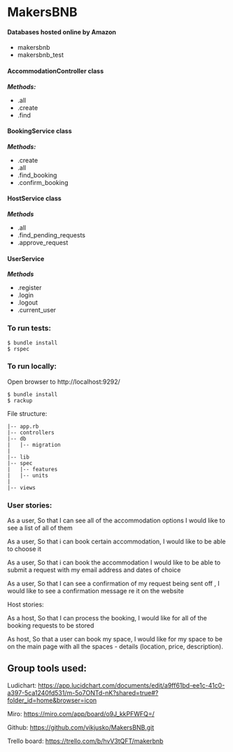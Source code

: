 # MakersBNB

#### Databases hosted online by Amazon

- makersbnb
- makersbnb_test

#### AccommodationController class

**_Methods:_**

- .all
- .create
- .find

#### BookingService class

**_Methods:_**

- .create
- .all
- .find_booking
- .confirm_booking

#### HostService class

**_Methods_**

- .all
- .find_pending_requests
- .approve_request

#### UserService

**_Methods_**

- .register
- .login
- .logout
- .current_user

### To run tests:

```
$ bundle install
$ rspec
```

### To run locally:

Open browser to http://localhost:9292/

```
$ bundle install
$ rackup
```

File structure:

```
|-- app.rb
|-- controllers
|-- db
|   |-- migration
|
|-- lib
|-- spec
|   |-- features
|   |-- units 
|
|-- views
```

### User stories:

As a user,
So that I can see all of the accommodation options
I would like to see a list of all of them

As a user,
So that i can book certain accommodation,
I would like to be able to choose it

As a user,
So that i can book the accommodation
I would like to be able to submit a request with my email address and dates of choice

As a user,
So that I can see a confirmation of my request being sent off ,
I would like to see a confirmation message re it on the website

Host stories:

As a host,
So that I can process the booking,
I would like for all of the booking requests to be stored

As host,
So that a user can book my space,
I would like for my space to be on the main page with all the spaces - details (location, price, description).

## Group tools used:

Ludichart:
https://app.lucidchart.com/documents/edit/a9ff61bd-ee1c-41c0-a397-5ca1240fd531/m-5o7ONTd-nK?shared=true#?folder_id=home&browser=icon

Miro:
https://miro.com/app/board/o9J_kkPFWFQ=/

Github:
https://github.com/vikjusko/MakersBNB.git

Trello board:
https://trello.com/b/hvV3tQFT/makerbnb
